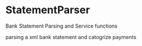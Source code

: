 # StatementParser
Bank Statement Parsing and Service functions

parsing a xml bank statement and catogrize payments
